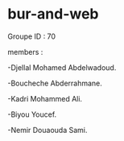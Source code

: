 # bur-and-web
Groupe ID : 70

members :

-Djellal Mohamed Abdelwadoud.

-Boucheche Abderrahmane.

-Kadri Mohammed Ali.

-Biyou Youcef.

-Nemir Douaouda Sami.
